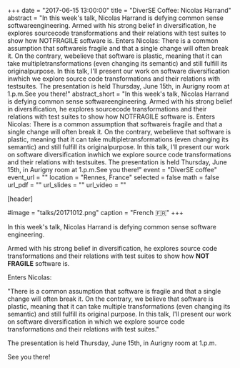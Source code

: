 +++
date = "2017-06-15 13:00:00"
title = "DiverSE Coffee: Nicolas Harrand"
abstract = "In this week's talk, Nicolas Harrand is defying common sense softwareengineering. Armed with his strong belief in diversification, he explores sourcecode transformations and their relations with test suites to show how NOTFRAGILE software is. Enters Nicolas: There is a common assumption that softwareis fragile and that a single change will often break it. On the contrary, webelieve that software is plastic, meaning that it can take multipletransformations (even changing its semantic) and still fulfill its originalpurpose. In this talk, I'll present our work on software diversification inwhich we explore source code transformations and their relations with testsuites. The presentation is held Thursday, June 15th, in Aurigny room at 1.p.m.See you there!"
abstract_short = "In this week's talk, Nicolas Harrand is defying common sense softwareengineering. Armed with his strong belief in diversification, he explores sourcecode transformations and their relations with test suites to show how NOTFRAGILE software is. Enters Nicolas: There is a common assumption that softwareis fragile and that a single change will often break it. On the contrary, webelieve that software is plastic, meaning that it can take multipletransformations (even changing its semantic) and still fulfill its originalpurpose. In this talk, I'll present our work on software diversification inwhich we explore source code transformations and their relations with testsuites. The presentation is held Thursday, June 15th, in Aurigny room at 1.p.m.See you there!"
event = "DiverSE coffee"
event_url = ""
location = "Rennes, France"
selected = false
math = false
url_pdf = ""
url_slides = ""
url_video = ""


[header]

#image = "talks/20171012.png"
caption = "French :fr:"
+++


In this week's talk, Nicolas Harrand is defying common sense software engineering.

Armed with his strong belief in diversification, he explores source code transformations and their relations with test suites to show how <strong>NOT FRAGILE</strong> software is.

Enters Nicolas:

"There is a common assumption that software is fragile and that a single change will often break it. On the contrary, we believe that software is plastic, meaning that it can take multiple transformations (even changing its semantic) and still fulfill its original purpose.
In this talk, I'll present our work on software diversification in which we explore source code transformations and their relations with test suites."

The presentation is held Thursday, June 15th, in Aurigny room at 1.p.m.

See you there!
